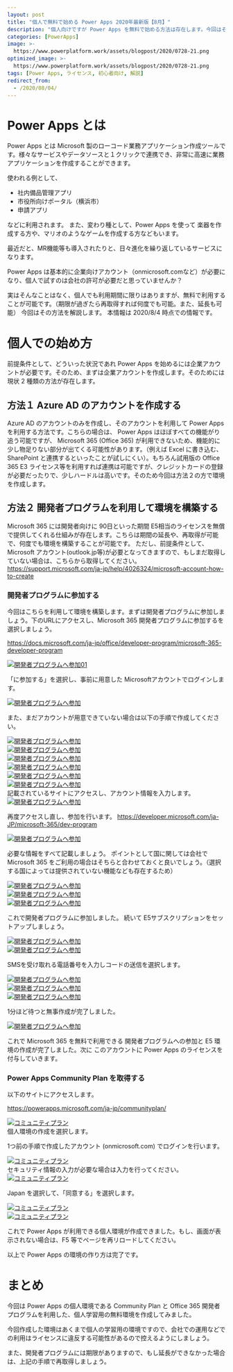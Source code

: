 ```yaml
---
layout: post
title: "個人で無料で始める Power Apps 2020年最新版【8月】"
description: "個人向けですが Power Apps を無料で始める方法は存在します。今回はそちらの解説を行います。あくまで個人での学習用の環境のため、決して企業内で本番環境として利用するなどはやめましょう。"
categories: [PowerApps]
image: >-
  https://www.powerplatform.work/assets/blogpost/2020/0728-21.png
optimized_image: >-
  https://www.powerplatform.work/assets/blogpost/2020/0728-21.png
tags: [Power Apps, ライセンス, 初心者向け, 解説]
redirect_from:
  - /2020/08/04/
---
```



# Power Apps とは

Power Apps とは Microsoft 製のローコード業務アプリケーション作成ツールです。様々なサービスやデータソースと１クリックで連携でき、非常に高速に業務アプリケーションを作成することができます。

使われる例として、

- 社内備品管理アプリ
- 市役所向けポータル（横浜市）
- 申請アプリ

などに利用されます。
また、変わり種として、Power Apps を使って 楽器を作成する方や、マリオのようなゲームを作成する方などもいます。


最近だと、MR機能等も導入されたりと、日々進化を繰り返しているサービスになります。

Power Apps は基本的に企業向けアカウント（onmicrosoft.comなど）が必要になり、個人で試すのは会社の許可が必要だと思っていませんか？

実はそんなことはなく、個人でも利用期間に限りはありますが、無料で利用することが可能です。（期限が過ぎたら再取得すれば何度でも可能。また、延長も可能）
今回はその方法を解説します。
本情報は 2020/8/4 時点での情報です。


# 個人での始め方

前提条件として、どういった状況であれ Power Apps を始めるには企業アカウントが必要です。そのため、まずは企業アカウントを作成します。そのためには現状 2 種類の方法が存在します。

## 方法１ Azure AD のアカウントを作成する

 Azure AD のアカウントのみを作成し、そのアカウントを利用して Power Apps を利用する方法です。こちらの場合は、 Power Apps はほぼすべての機能がり追う可能ですが、 Microsoft 365 (Office 365) が利用できないため、機能的に少し物足りない部分が出てくる可能性があります。（例えば Excel に書き込む、 SharePoint と連携するといったことが試しにくい）。もちろん試用版の Office 365 E3 ライセンス等を利用すれば連携は可能ですが、クレジットカードの登録が必要だったりで、少しハードルは高いです。そのため今回は方法２の方で環境を作成します。

 ## 方法２ 開発者プログラムを利用して環境を構築する

Microsoft 365 には開発者向けに 90日といった期間 E5相当のライセンスを無償で提供してくれる仕組みが存在します。こちらは期間の延長や、再取得が可能で、何度でも環境を構築することが可能です。
ただし、前提条件として、Microsoft アカウント(outlook.jp等)が必要となってきますので、もしまだ取得していない場合は、こちらから取得してください。
https://support.microsoft.com/ja-jp/help/4026324/microsoft-account-how-to-create

### 開発者プログラムに参加する

今回はこちらを利用して環境を構築します。まずは開発者プログラムに参加しましょう。下のURLにアクセスし、Microsoft 365 開発者プログラムに参加するを選択しましょう。

https://docs.microsoft.com/ja-jp/office/developer-program/microsoft-365-developer-program


<a class="post-image" href="/assets/blogpost/2020/0728-01.png">
<img itemprop="image" data-src="/assets/blogpost/2020/0728-01.png" src="/assets/blogpost/2020/0728-01.png" alt="開発者プログラムへ参加01" />
</a>
<br>

「に参加する」を選択し、事前に用意した Microsoftアカウントでログインします。

<a class="post-image" href="/assets/blogpost/2020/0728-02.png">
<img itemprop="image" data-src="/assets/blogpost/2020/0728-02.png" src="/assets/blogpost/2020/0728-02.png" alt="開発者プログラムへ参加" />
</a>
<br>

また、まだアカウントが用意できていない場合は以下の手順で作成してください。

<a class="post-image" href="/assets/blogpost/2020/0728-03.png">
<img itemprop="image" data-src="/assets/blogpost/2020/0728-03.png" src="/assets/blogpost/2020/0728-03.png" alt="開発者プログラムへ参加" />
</a>
<br>
<a class="post-image" href="/assets/blogpost/2020/0728-04.png">
<img itemprop="image" data-src="/assets/blogpost/2020/0728-04.png" src="/assets/blogpost/2020/0728-04.png" alt="開発者プログラムへ参加" />
</a>
<br>
<a class="post-image" href="/assets/blogpost/2020/0728-05.png">
<img itemprop="image" data-src="/assets/blogpost/2020/0728-05.png" src="/assets/blogpost/2020/0728-05.png" alt="開発者プログラムへ参加" />
</a>
<br>
<a class="post-image" href="/assets/blogpost/2020/0728-06.png">
<img itemprop="image" data-src="/assets/blogpost/2020/0728-06.png" src="/assets/blogpost/2020/0728-06.png" alt="開発者プログラムへ参加" />
</a>
<br>
<a class="post-image" href="/assets/blogpost/2020/0728-07.png">
<img itemprop="image" data-src="/assets/blogpost/2020/0728-07.png" src="/assets/blogpost/2020/0728-07.png" alt="開発者プログラムへ参加" />
</a>
<br>
<a class="post-image" href="/assets/blogpost/2020/0728-08.png">
<img itemprop="image" data-src="/assets/blogpost/2020/0728-08.png" src="/assets/blogpost/2020/0728-08.png" alt="開発者プログラムへ参加" />
</a>
<br>
記載されているサイトにアクセスし、アカウント情報を入力します。


<a class="post-image" href="/assets/blogpost/2020/0728-09.png">
<img itemprop="image" data-src="/assets/blogpost/2020/0728-09.png" src="/assets/blogpost/2020/0728-09.png" alt="開発者プログラムへ参加" />
</a>
<br>

再度アクセスし直し、参加を行います。
https://developer.microsoft.com/ja-JP/microsoft-365/dev-program


<a class="post-image" href="/assets/blogpost/2020/0728-10.png">
<img itemprop="image" data-src="/assets/blogpost/2020/0728-10.png" src="/assets/blogpost/2020/0728-10.png" alt="開発者プログラムへ参加" />
</a>
<br>

必要な情報をすべて記載しましょう。
ポイントとして国に関しては会社で Microsoft 365 をご利用の場合はそちらと合わせておくと良いでしょう。（選択する国によっては提供されていない機能なども存在するため）



<a class="post-image" href="/assets/blogpost/2020/0728-11.png">
<img itemprop="image" data-src="/assets/blogpost/2020/0728-11.png" src="/assets/blogpost/2020/0728-11.png" alt="開発者プログラムへ参加" />
</a>
<br>
<a class="post-image" href="/assets/blogpost/2020/0728-12.png">
<img itemprop="image" data-src="/assets/blogpost/2020/0728-12.png" src="/assets/blogpost/2020/0728-12.png" alt="開発者プログラムへ参加" />
</a>
<br>
<a class="post-image" href="/assets/blogpost/2020/0728-13.png">
<img itemprop="image" data-src="/assets/blogpost/2020/0728-13.png" src="/assets/blogpost/2020/0728-13.png" alt="開発者プログラムへ参加" />
</a>
<br>

これで開発者プログラムに参加しました。
続いて E5サブスクリプションをセットアップしましょう。

<a class="post-image" href="/assets/blogpost/2020/0728-14.png">
<img itemprop="image" data-src="/assets/blogpost/2020/0728-14.png" src="/assets/blogpost/2020/0728-14.png" alt="開発者プログラムへ参加" />
</a>
<br>
<a class="post-image" href="/assets/blogpost/2020/0728-15.png">
<img itemprop="image" data-src="/assets/blogpost/2020/0728-15.png" src="/assets/blogpost/2020/0728-15.png" alt="開発者プログラムへ参加" />
</a>
<br>

SMSを受け取れる電話番号を入力しコードの送信を選択します。

<a class="post-image" href="/assets/blogpost/2020/0728-16.png">
<img itemprop="image" data-src="/assets/blogpost/2020/0728-16.png" src="/assets/blogpost/2020/0728-16.png" alt="開発者プログラムへ参加" />
</a>
<br>
<a class="post-image" href="/assets/blogpost/2020/0728-17.png">
<img itemprop="image" data-src="/assets/blogpost/2020/0728-17.png" src="/assets/blogpost/2020/0728-17.png" alt="開発者プログラムへ参加" />
</a>
<br>
<a class="post-image" href="/assets/blogpost/2020/0728-18.png">
<img itemprop="image" data-src="/assets/blogpost/2020/0728-18.png" src="/assets/blogpost/2020/0728-18.png" alt="開発者プログラムへ参加" />
</a>
<br>

1分ほど待つと無事作成が完了しました。

<a class="post-image" href="/assets/blogpost/2020/0728-19.png">
<img itemprop="image" data-src="/assets/blogpost/2020/0728-19.png" src="/assets/blogpost/2020/0728-19.png" alt="開発者プログラムへ参加" />
</a>
<br>

これで Microsoft 365 を無料で利用できる 開発者プログラムへの参加と E5 環境の作成が完了しました。次に このアカウントに Power Apps のライセンスを付与していきます。


### Power Apps Community Plan を取得する

以下のサイトにアクセスします。

https://powerapps.microsoft.com/ja-jp/communityplan/

<a class="post-image" href="/assets/blogpost/2020/0728-20.png">
<img itemprop="image" data-src="/assets/blogpost/2020/0728-20.png" src="/assets/blogpost/2020/0728-20.png" alt="コミュニティプラン" />
</a>
<br>
個人環境の作成を選択します。

1つ前の手順で作成したアカウント (onmicrosoft.com) でログインを行います。

<a class="post-image" href="/assets/blogpost/2020/0728-21.png">
<img itemprop="image" data-src="/assets/blogpost/2020/0728-21.png" src="/assets/blogpost/2020/0728-21.png" alt="コミュニティプラン" />
</a>
<br>
セキュリティ情報の入力が必要な場合は入力を行ってください。

<a class="post-image" href="/assets/blogpost/2020/0728-22.png">
<img itemprop="image" data-src="/assets/blogpost/2020/0728-22.png" src="/assets/blogpost/2020/0728-22.png" alt="コミュニティプラン" />
</a>
<br>

Japan を選択して、「同意する」を選択します。

<a class="post-image" href="/assets/blogpost/2020/0728-23.png">
<img itemprop="image" data-src="/assets/blogpost/2020/0728-23.png" src="/assets/blogpost/2020/0728-23.png" alt="コミュニティプラン" />
</a>
<br>

<a class="post-image" href="/assets/blogpost/2020/0728-24.png">
<img itemprop="image" data-src="/assets/blogpost/2020/0728-24.png" src="/assets/blogpost/2020/0728-24.png" alt="コミュニティプラン" />
</a>
<br>

これで Power Apps が利用できる個人環境が作成できました。もし、画面が表示されない場合は、F5 等でページを再リロードしてください。

以上で Power Apps の環境の作り方は完了です。


# まとめ

今回は Power Apps の個人環境である Community Plan と Office 365 開発者プログラムを利用した、個人学習用の無料環境を作成してみました。

今回作成した環境はあくまで個人の学習用の環境ですので、会社での運用などでの利用はライセンスに違反する可能性があるので控えるようにしましょう。

また、開発者プログラムには期限がありますので、もし延長ができなかった場合は、上記の手順で再取得しましょう。
